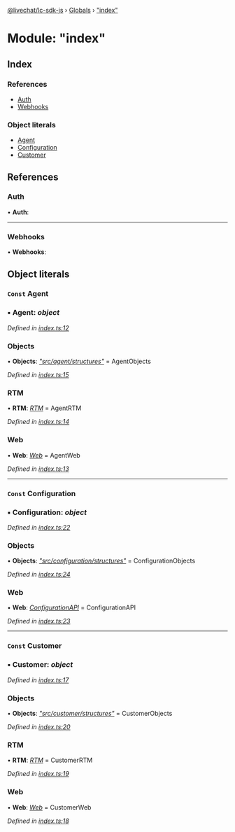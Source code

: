 [@livechat/lc-sdk-js](../README.md) › [Globals](../globals.md) › ["index"](_index_.md)

# Module: "index"

## Index

### References

* [Auth](_index_.md#auth)
* [Webhooks](_index_.md#webhooks)

### Object literals

* [Agent](_index_.md#const-agent)
* [Configuration](_index_.md#const-configuration)
* [Customer](_index_.md#const-customer)

## References

###  Auth

• **Auth**:

___

###  Webhooks

• **Webhooks**:

## Object literals

### `Const` Agent

### ▪ **Agent**: *object*

*Defined in [index.ts:12](https://github.com/livechat/lc-sdk-js/blob/adb7bb1/index.ts#L12)*

###  Objects

• **Objects**: *["src/agent/structures"](_src_agent_structures_.md)* = AgentObjects

*Defined in [index.ts:15](https://github.com/livechat/lc-sdk-js/blob/adb7bb1/index.ts#L15)*

###  RTM

• **RTM**: *[RTM](../classes/_src_agent_rtm_.rtm.md)* = AgentRTM

*Defined in [index.ts:14](https://github.com/livechat/lc-sdk-js/blob/adb7bb1/index.ts#L14)*

###  Web

• **Web**: *[Web](../classes/_src_agent_web_.web.md)* = AgentWeb

*Defined in [index.ts:13](https://github.com/livechat/lc-sdk-js/blob/adb7bb1/index.ts#L13)*

___

### `Const` Configuration

### ▪ **Configuration**: *object*

*Defined in [index.ts:22](https://github.com/livechat/lc-sdk-js/blob/adb7bb1/index.ts#L22)*

###  Objects

• **Objects**: *["src/configuration/structures"](_src_configuration_structures_.md)* = ConfigurationObjects

*Defined in [index.ts:24](https://github.com/livechat/lc-sdk-js/blob/adb7bb1/index.ts#L24)*

###  Web

• **Web**: *[ConfigurationAPI](../classes/_src_configuration_index_.configurationapi.md)* = ConfigurationAPI

*Defined in [index.ts:23](https://github.com/livechat/lc-sdk-js/blob/adb7bb1/index.ts#L23)*

___

### `Const` Customer

### ▪ **Customer**: *object*

*Defined in [index.ts:17](https://github.com/livechat/lc-sdk-js/blob/adb7bb1/index.ts#L17)*

###  Objects

• **Objects**: *["src/customer/structures"](_src_customer_structures_.md)* = CustomerObjects

*Defined in [index.ts:20](https://github.com/livechat/lc-sdk-js/blob/adb7bb1/index.ts#L20)*

###  RTM

• **RTM**: *[RTM](../classes/_src_customer_rtm_.rtm.md)* = CustomerRTM

*Defined in [index.ts:19](https://github.com/livechat/lc-sdk-js/blob/adb7bb1/index.ts#L19)*

###  Web

• **Web**: *[Web](../classes/_src_customer_web_.web.md)* = CustomerWeb

*Defined in [index.ts:18](https://github.com/livechat/lc-sdk-js/blob/adb7bb1/index.ts#L18)*
